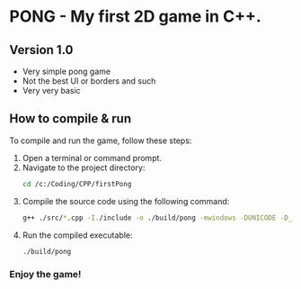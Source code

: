 # PONG - My first 2D game in C++.

## Version 1.0
- Very simple pong game
- Not the best UI or borders and such
- Very very basic

## How to compile & run

To compile and run the game, follow these steps:

1. Open a terminal or command prompt.
2. Navigate to the project directory:
    ```sh
    cd /c:/Coding/CPP/firstPong
    ```
3. Compile the source code using the following command:
    ```sh
    g++ ./src/*.cpp -I./include -o ./build/pong -mwindows -DUNICODE -D_UNICODE
    ```
4. Run the compiled executable:
    ```sh
    ./build/pong
    ```

### Enjoy the game!